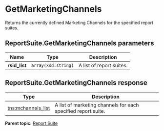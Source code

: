 # GetMarketingChannels

Returns the currently defined Marketing Channels for the specified report suites.

## ReportSuite.GetMarketingChannels parameters

|Name|Type|Description|
|----|----|-----------|
|**rsid\_list** |`array(xsd:string)` |A list of report suites.|

## ReportSuite.GetMarketingChannels response

|Type|Description|
|----|-----------|
|[tns:mchannels\_list](../../data_types/r_mchannels_list.md#) |A list of marketing channels for each specified report suite.|

**Parent topic:** [Report Suite](../../methods/report_suite/c_api_admin_methods_repsuite.md)

